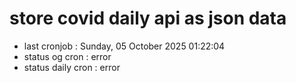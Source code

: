 # store covid daily api as json data

- last cronjob : Sunday, 05 October 2025 01:22:04
- status og cron : error
- status daily cron : error
      
      